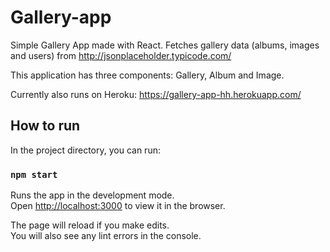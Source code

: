 # Gallery-app

Simple Gallery App made with React. Fetches gallery data (albums, images and users) from http://jsonplaceholder.typicode.com/

This application has three components: Gallery, Album and Image.

Currently also runs on Heroku: https://gallery-app-hh.herokuapp.com/

## How to run

In the project directory, you can run:

### `npm start`

Runs the app in the development mode.\
Open [http://localhost:3000](http://localhost:3000) to view it in the browser.

The page will reload if you make edits.\
You will also see any lint errors in the console.